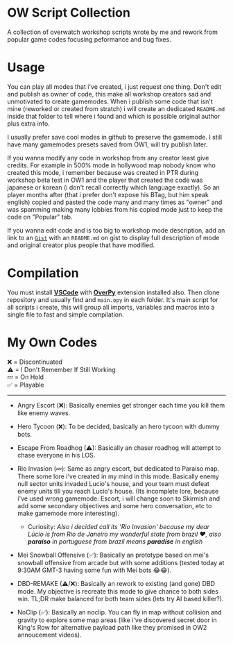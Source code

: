 # OW Script Collection
A collection of overwatch workshop scripts wrote by me and rework from popular game codes focusing peformance and bug fixes.

# Usage
You can play all modes that i've created, i just request one thing. Don't edit and publish as owner of code, this make all workshop creators sad and unmotivated to create gamemodes. When i publish some code that isn't mine (reworked or created from stratch) i will create an dedicated `README.md` inside that folder to tell where i found and which is possible original author plus extra info.

I usually prefer save cool modes in github to preserve the gamemode. I still have many gamemodes presets saved from OW1, will try publish later.

If you wanna modify any code in workshop from any creator least give credits. For example in 500% mode in hollywood map nobody know who created this mode, i remember because was created in PTR during workshop beta test in OW1 and the player that created the code was japanese or korean (i don't recall correctly which language exactly). So an player months after (that i prefer don't expose his BTag, but him speak english) copied and pasted the code many and many times as "owner" and was spamming making many lobbies from his copied mode just to keep the code on "Popular" tab.

If you wanna edit code and is too big to workshop mode description, add an link to an [`Gist`](https://gist.github.com/) with an `README.md` on gist to display full description of mode and original creator plus people that have modified.

# Compilation
You must install <b>[VSCode](https://code.visualstudio.com/)</b> with <b>[OverPy](https://marketplace.visualstudio.com/items?itemName=Zezombye.overpy)</b> extension installed also. Then clone repository and usually find and `main.opy` in each folder. It's main script for all scripts i create, this will group all imports, variables and macros into a single file to fast and simple compilation. 

# My Own Codes
❌ = Discontinuated <br>
⚠ = I Don't Remember If Still Working<br>
💤 = On Hold<br>
✅ = Playable<br>

<hr>

- Angry Escort (❌): Basically enemies get stronger each time you kill them like enemy waves.


- Hero Tycoon (❌): To be decided, basically an hero tycoon with dummy bots.


- Escape From Roadhog (⚠): Basically an chaser roadhog will attempt to chase everyone in his LOS.


- Rio Invasion (💤): Same as angry escort, but dedicated to Paraíso map. There some lore i've created in my mind in this mode. Basically enemy null sector units invaded Lucio's house, and your team must defeat enemy units till you reach Lucio's house. (Its incomplete lore, because i've used wrong gamemode: Escort, i will change soon to Skirmish and add some secondary objectives and some hero conversation, etc to make gamemode more interesting). 
    - Curiosity: _Also i decided call its 'Rio Invasion' because my dear Lúcio is from Rio de Janeiro my wonderful state from brazil ❤, also __paraíso__ in portuguese from brazil means __paradise__ in english_


- Mei Snowball Offensive (✅): Basically an prototype based on mei's snowball offensive from arcade but with some additions (tested today at 9:30AM GMT-3 having some fun with Mei bots 😂😂).

- DBD-REMAKE (⚠/❌): Basically an rework to existing (and gone) DBD mode. My objective is recreate this mode to give chance to both sides win. TL;DR make balanced for both team sides (lets try AI based killer?).

- NoClip (✅): Basically an noclip. You can fly in map without collision and gravity to explore some map areas (like i've discovered secret door in King's Row for alternative payload path like they promised in OW2 annoucement videos).